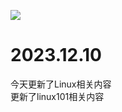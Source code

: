 ![](/home/zzp/Documents/Repo/zzp-blog/docs/2.jpg)
# 2023.12.10   
今天更新了Linux相关内容  
更新了linux101相关内容  